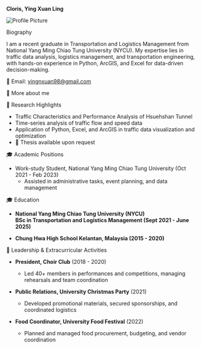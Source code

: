 **Cloris, Ying Xuan Ling**

![Profile Picture]("")

Biography

I am a recent graduate in Transportation and Logistics Management from National Yang Ming Chiao Tung University (NYCU). My expertise lies in traffic data analysis, logistics management, and transportation engineering, with hands-on experience in Python, ArcGIS, and Excel for data-driven decision-making.

📧 Email: yingnxuan98@gmail.com

🔗 More about me

📌 Research Highlights
- Traffic Characteristics and Performance Analysis of Hsuehshan Tunnel
- Time-series analysis of traffic flow and speed data
- Application of Python, Excel, and ArcGIS in traffic data visualization and optimization
- 📄 Thesis available upon request

🎓 Academic Positions
- Work-study Student, National Yang Ming Chiao Tung University (Oct 2021 - Feb 2023)
  - Assisted in administrative tasks, event planning, and data management

🎓 Education
- **National Yang Ming Chiao Tung University (NYCU)**  
  **BSc in Transportation and Logistics Management (Sept 2021 - June 2025)**  

- **Chung Hwa High School Kelantan, Malaysia (2015 - 2020)**

🎤 Leadership & Extracurricular Activities
- **President, Choir Club** (2018 - 2020)  
  - Led 40+ members in performances and competitions, managing rehearsals and team coordination

- **Public Relations, University Christmas Party** (2021)  
  - Developed promotional materials, secured sponsorships, and coordinated logistics

- **Food Coordinator, University Food Festival** (2022)  
  - Planned and managed food procurement, budgeting, and vendor coordination


